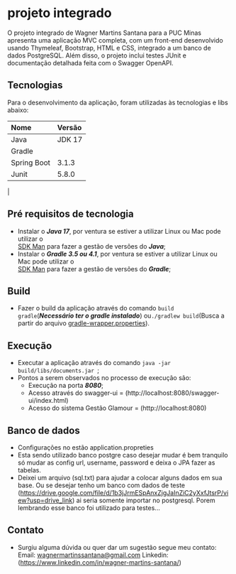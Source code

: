 # projeto integrado
O projeto integrado de Wagner Martins Santana para a PUC Minas apresenta uma aplicação MVC completa, com um front-end desenvolvido usando Thymeleaf, Bootstrap, HTML e CSS, integrado a um banco de dados PostgreSQL. Além disso, o projeto inclui testes JUnit e documentação detalhada feita com o Swagger OpenAPI.

## Tecnologias
Para o desenvolvimento da aplicação, foram utilizadas às tecnologias e libs abaixo:

| Nome                     | Versão         |
|:-------------------------|:---------------|
| Java                     | JDK 17         |
| Gradle                   |                |
| Spring Boot              | 3.1.3          |
| Junit                    | 5.8.0          | 
| 
## Pré requisitos de tecnologia
- Instalar o _**Java 17**_, por ventura se estiver a utilizar Linux ou Mac pode utilizar o
  <br>[SDK Man](https://sdkman.io/) para fazer a gestão de versões do _**Java**_;</br>
- Instalar o _**Gradle 3.5 ou 4.1**_, por ventura se estiver a utilizar Linux ou Mac pode utilizar o
  <br>[SDK Man](https://sdkman.io/) para fazer a gestão de versões do _**Gradle**_;</br>

## Build
- Fazer o build da aplicação através do comando `build gradle`(_**Necessário ter o gradle instalado**_) ou`./gradlew build`(Busca a partir do arquivo [gradle-wrapper.properties](gradle/wrapper/gradle-wrapper.properties)).

## Execução
- Executar a aplicação através do comando `java -jar build/libs/documents.jar `;
- Pontos a serem observados no processo de execução são:
    - Execução na porta _**8080**_;
    - Acesso através do swagger-ui = (http://localhost:8080/swagger-ui/index.html)
    - Acesso do sistema Gestão Glamour = (http://localhost:8080)


## Banco de dados 
- Configurações no estão application.propreties 
- Esta sendo utilizado banco postgre caso desejar mudar é bem tranquilo só mudar as config url, username, password e deixa o JPA fazer as tabelas.
- Deixei um arquivo (sql.txt) para ajudar a colocar alguns dados em sua base. Ou se desejar tenho um banco com dados de teste (https://drive.google.com/file/d/1b3jJrmESpAnxZjgJaInZiC2yXxfJtsrP/view?usp=drive_link) ai seria somente importar no postgresql. Porem lembrando esse banco foi utilizado para testes...

## Contato
- Surgiu alguma dúvida ou quer dar um sugestão segue meu contato:
Email: wagnermartinssantana@gmail.com
Linkedin: (https://www.linkedin.com/in/wagner-martins-santana/)
        
